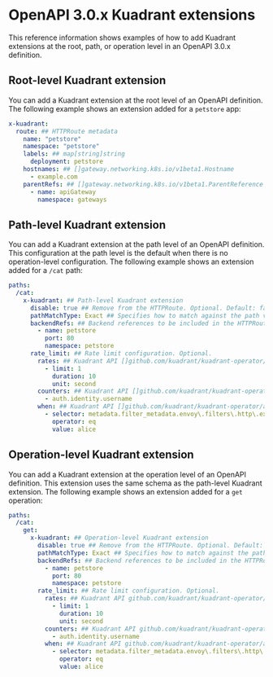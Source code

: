 # OpenAPI 3.0.x Kuadrant extensions

This reference information shows examples of how to add Kuadrant extensions at the root, path, or operation level in an OpenAPI 3.0.x definition.

## Root-level Kuadrant extension

You can add a Kuadrant extension at the root level of an OpenAPI definition. The following example shows an extension added for a `petstore` app:

```yaml
x-kuadrant:
  route: ## HTTPRoute metadata
    name: "petstore"
    namespace: "petstore"
    labels: ## map[string]string
      deployment: petstore
    hostnames: ## []gateway.networking.k8s.io/v1beta1.Hostname
      - example.com
    parentRefs: ## []gateway.networking.k8s.io/v1beta1.ParentReference
      - name: apiGateway
        namespace: gateways
```

## Path-level Kuadrant extension

You can add a Kuadrant extension at the path level of an OpenAPI definition.
This configuration at the path level is the default when there is no operation-level configuration.
The following example shows an extension added for a `/cat` path:

```yaml
paths:
  /cat:
    x-kuadrant: ## Path-level Kuadrant extension
      disable: true ## Remove from the HTTPRoute. Optional. Default: false
      pathMatchType: Exact ## Specifies how to match against the path value. Valid values: [Exact;PathPrefix]. Optional. Default: Exact
      backendRefs: ## Backend references to be included in the HTTPRoute. []gateway.networking.k8s.io/v1beta1.HTTPBackendRef. Optional.
        - name: petstore
          port: 80
          namespace: petstore
      rate_limit: ## Rate limit configuration. Optional.
        rates: ## Kuadrant API []github.com/kuadrant/kuadrant-operator/api/v1.Rate
          - limit: 1
            duration: 10
            unit: second
        counters: ## Kuadrant API []github.com/kuadrant/kuadrant-operator/api/v1.CountextSelector
          - auth.identity.username
        when: ## Kuadrant API []github.com/kuadrant/kuadrant-operator/api/v1.WhenCondition
          - selector: metadata.filter_metadata.envoy\.filters\.http\.ext_authz.identity.userid
            operator: eq
            value: alice
```

## Operation-level Kuadrant extension

You can add a Kuadrant extension at the operation level of an OpenAPI definition. This extension uses the same schema as the path-level Kuadrant extension. The following example shows an extension added for a `get` operation:

```yaml
paths:
  /cat:
    get:
      x-kuadrant: ## Operation-level Kuadrant extension
        disable: true ## Remove from the HTTPRoute. Optional. Default: path level "disable" value.
        pathMatchType: Exact ## Specifies how to match against the path value. Valid values: [Exact;PathPrefix]. Optional. Default: Exact.
        backendRefs: ## Backend references to be included in the HTTPRoute. Optional.
          - name: petstore
            port: 80
            namespace: petstore
        rate_limit: ## Rate limit configuration. Optional.
          rates: ## Kuadrant API github.com/kuadrant/kuadrant-operator/api/v1.Rate
            - limit: 1
              duration: 10
              unit: second
          counters: ## Kuadrant API github.com/kuadrant/kuadrant-operator/api/v1.CountextSelector
            - auth.identity.username
          when: ## Kuadrant API github.com/kuadrant/kuadrant-operator/api/v1.WhenCondition
            - selector: metadata.filter_metadata.envoy\.filters\.http\.ext_authz.identity.userid
              operator: eq
              value: alice
```

